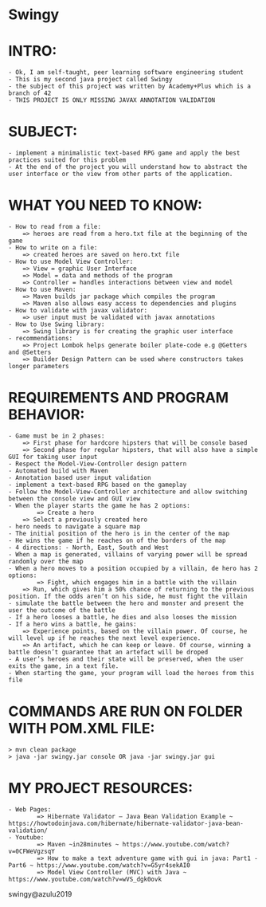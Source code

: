 # Swingy
# INTRO:
	- Ok, I am self-taught, peer learning software engineering student
	- This is my second java project called Swingy
	- the subject of this project was written by Academy+Plus which is a branch of 42
	- THIS PROJECT IS ONLY MISSING JAVAX ANNOTATION VALIDATION

# SUBJECT:
	- implement a minimalistic text-based RPG game and apply the best practices suited for this problem
	- At the end of the project you will understand how to abstract the user interface or the view from other parts of the application.

# WHAT YOU NEED TO KNOW:
	- How to read from a file:
		=> heroes are read from a hero.txt file at the beginning of the game
	- How to write on a file:
		=> created heroes are saved on hero.txt file
	- How to use Model View Controller:
		=> View = graphic User Interface
		=> Model = data and methods of the program
		=> Controller = handles interactions between view and model
	- How to use Maven:
		=> Maven builds jar package which compiles the program
		=> Maven also allows easy access to dependencies and plugins
	- How to validate with javax validator:
		=> user input must be validated with javax annotations
	- How to Use Swing library:
		=> Swing library is for creating the graphic user interface
	- recommendations:
		=> Project Lombok helps generate boiler plate-code e.g @Getters and @Setters 
		=> Builder Design Pattern can be used where constructors takes longer parameters

# REQUIREMENTS AND PROGRAM BEHAVIOR:
	- Game must be in 2 phases:
		=> First phase for hardcore hipsters that will be console based
		=> Second phase for regular hipsters, that will also have a simple GUI for taking user input
	- Respect the Model-View-Controller design pattern
	- Automated build with Maven
	- Annotation based user input validation
	- implement a text-based RPG based on the gameplay
	- Follow the Model-View-Controller architecture and allow switching between the console view and GUI view
	- When the player starts the game he has 2 options: 
    		=> Create a hero
		=> Select a previously created hero
	- hero needs to navigate a square map
	- The initial position of the hero is in the center of the map
	- He wins the game if he reaches on of the borders of the map
	- 4 directions: - North, East, South and West
	- When a map is generated, villains of varying power will be spread randomly over the map
	- When a hero moves to a position occupied by a villain, de hero has 2 options:
    		=> Fight, which engages him in a battle with the villain
		=> Run, which gives him a 50% chance of returning to the previous position. If the odds aren’t on his side, he must fight the villain
	- simulate the battle between the hero and monster and present the user the outcome of the battle
	- If a hero looses a battle, he dies and also looses the mission
	- If a hero wins a battle, he gains:
		=> Experience points, based on the villain power. Of course, he will level up if he reaches the next level experience.
		=> An artifact, which he can keep or leave. Of course, winning a battle doesn’t guarantee that an artefact will be droped
	- A user’s heroes and their state will be preserved, when the user exits the game, in a text file. 
	- When starting the game, your program will load the heroes from this file
  
# COMMANDS ARE RUN ON FOLDER WITH POM.XML FILE:
	> mvn clean package
	> java -jar swingy.jar console OR java -jar swingy.jar gui
  
# MY PROJECT RESOURCES:
	- Web Pages:
            => Hibernate Validator – Java Bean Validation Example ~ https://howtodoinjava.com/hibernate/hibernate-validator-java-bean-validation/
	- Youtube:
            => Maven ~in28minutes ~ https://www.youtube.com/watch?v=0CFWeVgzsqY
            => How to make a text adventure game with gui in java: Part1 - Part6 ~ https://www.youtube.com/watch?v=G5yr4sekAI0
            => Model View Controller (MVC) with Java ~ https://www.youtube.com/watch?v=wVS_dgk0ovk

swingy@azulu2019
